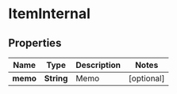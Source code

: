 
# ItemInternal

## Properties
Name | Type | Description | Notes
------------ | ------------- | ------------- | -------------
**memo** | **String** | Memo |  [optional]




